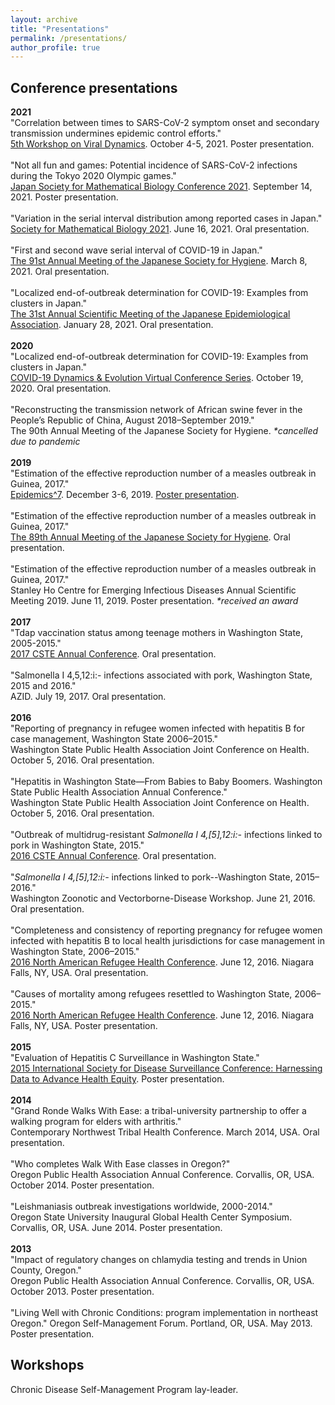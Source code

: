 ```yaml
---
layout: archive
title: "Presentations"
permalink: /presentations/
author_profile: true
---
```



## Conference presentations ##
**2021**<br>
"Correlation between times to SARS-CoV-2 symptom onset and secondary transmission undermines epidemic control efforts."<br>
[5th Workshop on Viral Dynamics](https://www.fredhutch.org/en/events/workshop-on-virus-dynamics.html). October 4-5, 2021. Poster presentation.
<br><br>
"Not all fun and games: Potential incidence of SARS-CoV-2 infections during the Tokyo 2020 Olympic games."<br>
[Japan Society for Mathematical Biology Conference 2021](https://sites.google.com/view/jsmb2021conference/). September 14, 2021. Poster presentation.
<br><br>
"Variation in the serial interval distribution among reported cases in Japan."<br>
[Society for Mathematical Biology 2021](http://schedule.smb2021.org/). June 16, 2021. Oral presentation.
<br><br>
"First and second wave serial interval of COVID-19 in Japan."<br>
[The 91st Annual Meeting of the Japanese Society for Hygiene](https://pcojapan.jp/jsh91/). March 8, 2021. Oral presentation.
<br><br>
"Localized end-of-outbreak determination for COVID-19: Examples from clusters in Japan."<br>
[The 31st Annual Scientific Meeting of the Japanese Epidemiological Association](https://jea31.com/). January 28, 2021. Oral presentation.
<br><br>
**2020**<br>
"Localized end-of-outbreak determination for COVID-19: Examples from clusters in Japan."<br>
[COVID-19 Dynamics & Evolution Virtual Conference Series](https://cpd.ucsd.edu/covid19/101920.html). October 19, 2020. Oral presentation.
<br><br>
"Reconstructing the transmission network of African swine fever in the People’s Republic of China, August 2018–September 2019."<br>
The 90th Annual Meeting of the Japanese Society for Hygiene. *\*cancelled due to pandemic*
<br><br>
**2019**<br>
"Estimation of the effective reproduction number of a measles outbreak in Guinea, 2017."<br>
[Epidemics^7](https://www.elsevier.com/events/conferences/international-conference-on-infectious-disease-dynamics/about/previous-epidemics-conferences). December 3-6, 2019. <a href="/files/presentations/Linton_2021-12_Epidemics7.pdf">Poster presentation</a>.
<br><br>
"Estimation of the effective reproduction number of a measles outbreak in Guinea, 2017."<br>
[The 89th Annual Meeting of the Japanese Society for Hygiene](http://www.nihon-eisei.org/annualmeeting/89/). Oral presentation.
<br><br>
"Estimation of the effective reproduction number of a measles outbreak in Guinea, 2017."<br>
Stanley Ho Centre for Emerging Infectious Diseases Annual Scientific Meeting 2019. June 11, 2019. Poster presentation. *\*received an award*
<br><br>
**2017**<br>
"Tdap vaccination status among teenage mothers in Washington State, 2005-2015."<br>
[2017 CSTE Annual Conference](https://cste.confex.com/cste/2017/webprogram/Session4449.html). Oral presentation.
<br><br>
"Salmonella I 4,5,12:i:- infections associated with pork, Washington State, 2015 and 2016."<br>
AZID. July 19, 2017. Oral presentation.
<br><br>
**2016**<br>
"Reporting of pregnancy in refugee women infected with hepatitis B for case management, Washington State 2006–2015."<br>
Washington State Public Health Association Joint Conference on Health. October 5, 2016. Oral presentation.
<br><br>
"Hepatitis in Washington State—From Babies to Baby Boomers. Washington State Public Health Association Annual Conference."<br>
Washington State Public Health Association Joint Conference on Health. October 5, 2016. Oral presentation.
<br><br>
"Outbreak of multidrug-resistant *Salmonella I 4,[5],12:i:-* infections linked to pork in Washington State, 2015."<br>
[2016 CSTE Annual Conference](https://cste.confex.com/cste/2016/webprogram/Session3553.html). Oral presentation.
<br><br>
"*Salmonella I 4,[5],12:i:-* infections linked to pork--Washington State, 2015–2016."<br>
Washington Zoonotic and Vectorborne-Disease Workshop. June 21, 2016. Oral presentation.
<br><br>
"Completeness and consistency of reporting pregnancy for refugee women infected with hepatitis B to local health jurisdictions for case management in Washington State, 2006–2015."<br>
[2016 North American Refugee Health Conference](http://refugeesociety.org/north-american-refugee-health-conference). June 12, 2016. Niagara Falls, NY, USA. Oral presentation.
<br><br>
"Causes of mortality among refugees resettled to Washington State, 2006–2015."<br>
[2016 North American Refugee Health Conference](http://refugeesociety.org/north-american-refugee-health-conference). June 12, 2016. Niagara Falls, NY, USA. Poster presentation.
<br><br>
**2015**<br>
"Evaluation of Hepatitis C Surveillance in Washington State."<br>
[2015 International Society for Disease Surveillance Conference: Harnessing Data to Advance Health Equity](https://knowledgerepository.syndromicsurveillance.org/2015-international-society-disease-surveillance-conference-harnessing-data-advance-health-equity). Poster presentation.
<br><br>
**2014**<br>
"Grand Ronde Walks With Ease: a tribal-university partnership to offer a walking program for elders with arthritis."<br>
Contemporary Northwest Tribal Health Conference. March 2014, USA. Oral presentation.
<br><br>
"Who completes Walk With Ease classes in Oregon?"<br>
Oregon Public Health Association Annual Conference. Corvallis, OR, USA. October 2014. Poster presentation.
<br><br>
"Leishmaniasis outbreak investigations worldwide, 2000-2014."<br>
Oregon State University Inaugural Global Health Center Symposium. Corvallis, OR, USA. June 2014. Poster presentation.
<br><br>
**2013**<br>
"Impact of regulatory changes on chlamydia testing and trends in Union County, Oregon."<br>
Oregon Public Health Association Annual Conference. Corvallis, OR, USA. October 2013. Poster presentation.
<br><br>
"Living Well with Chronic Conditions: program implementation in northeast Oregon."
Oregon Self-Management Forum. Portland, OR, USA. May 2013. Poster presentation.
<br>



## Workshops ##
Chronic Disease Self-Management Program lay-leader.
